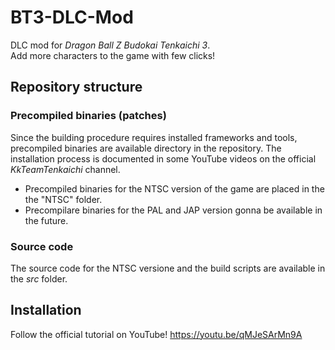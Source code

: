 # BT3-DLC-Mod
DLC mod for *Dragon Ball Z Budokai Tenkaichi 3*.<br />
Add more characters to the game with few clicks!


## Repository structure

### Precompiled binaries (patches)
Since the building procedure requires installed frameworks and tools, precompiled binaries are available directory in the repository. The installation process is documented in some YouTube videos on the official *KkTeamTenkaichi* channel.<br />
- Precompiled binaries for the NTSC version of the game are placed in the the "NTSC" folder.
- Precompilare binaries for the PAL and JAP version gonna be available in the future.

### Source code
The source code for the NTSC versione and the build scripts are available in the *src* folder.


## Installation
Follow the official tutorial on YouTube!
https://youtu.be/qMJeSArMn9A
